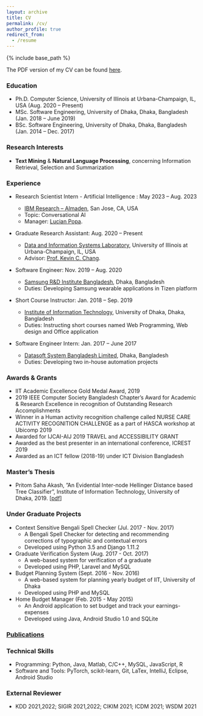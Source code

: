 ```yaml
---
layout: archive
title: CV
permalink: /cv/
author_profile: true
redirect_from:
  - /resume
---
```


{% include base_path %}

The PDF version of my CV can be found [here](http://pritomsaha.github.io/files/CV.pdf).

### Education
* Ph.D. Computer Science, University of Illinois at Urbana-Champaign,  IL, USA (Aug. 2020 – Present)
* MSc. Software Engineering, University of Dhaka, Dhaka, Bangladesh (Jan. 2018 – June 2019)
* BSc. Software Engineering, University of Dhaka, Dhaka, Bangladesh (Jan. 2014 – Dec. 2017)

### Research Interests
* **Text Mining** & **Natural Language Processing**, concerning Information Retrieval, Selection and Summarization

### Experience

* Research Scientist Intern - Artificial Intelligence : May 2023 – Aug. 2023  
  * [IBM Research – Almaden](https://research.ibm.com/labs/almaden), San Jose, CA, USA
  * Topic: Conversational AI
  * Manager: [Lucian Popa](https://research.ibm.com/people/lucian-popa). 

* Graduate Research Assistant: Aug. 2020 – Present  
  * [Data and Information Systems Laboratory](https://dais.cs.illinois.edu/), University of Illinois at Urbana-Champaign, IL, USA
  * Advisor: [Prof. Kevin C. Chang](https://cs.illinois.edu/about/people/faculty/kcchang).
* Software Engineer: Nov. 2019 – Aug. 2020
  * [Samsung R&D Institute Bangladesh](https://research.samsung.com/srbd), Dhaka, Bangladesh
  * Duties: Developing Samsung wearable applications in Tizen platform
* Short Course Instructor: Jan. 2018 – Sep. 2019
  * [Institute of Information Technology](http://www.iit.du.ac.bd/), University of Dhaka, Dhaka, Bangladesh
  * Duties: Instructing short courses named Web Programming, Web design and Office application
* Software Engineer Intern: Jan. 2017 – June 2017
  * [Datasoft System Bangladesh Limited](http://datasoft-bd.com/), Dhaka, Bangladesh
  * Duties: Developing two in-house automation projects


### Awards & Grants
* IIT Academic Excellence Gold Medal Award, 2019
* 2019 IEEE Computer Society Bangladesh Chapter’s Award for Academic & Research Excellence in recognition of Outstanding Research Accomplishments
* Winner in a Human activity recognition challenge called NURSE CARE ACTIVITY RECOGNITION CHALLENGE as a part of HASCA workshop at Ubicomp 2019
* Awarded for IJCAI-AIJ 2019 TRAVEL and ACCESSIBILITY GRANT
* Awarded as the best presenter in an international conference, ICREST 2019
* Awarded as an ICT fellow (2018-19) under ICT Division Bangladesh

### Master’s Thesis
* Pritom Saha Akash, ”An Evidential Inter-node Hellinger Distance based Tree Classifier”, Institute of Information Technology, University of Dhaka, 2019. [[pdf](https://www.researchgate.net/publication/357158890_An_Evidential_Inter-node_Hellinger_Distance_based_Tree_Classifier)]

### Under Graduate Projects
* Context Sensitive Bengali Spell Checker (Jul. 2017 - Nov. 2017)
  * A Bengali Spell Checker for detecting and recommending corrections of typographic and contextual errors
  * Developed using Python 3.5 and Django 1.11.2
* Graduate Verification System (Aug. 2017 - Oct. 2017)
  * A web-based system for verification of a graduate
  * Developed using PHP, Laravel and MySQL
* Budget Planning System (Sept. 2016 - Nov. 2016)
  * A web-based system for planning yearly budget of IIT, University of Dhaka
  * Developed using PHP and MySQL
* Home Budget Manager (Feb. 2015 - May 2015)
  * An Android application to set budget and track your earnings-expenses
  * Developed using Java, Android Studio 1.0 and SQLite


### [Publications](https://pritomsaha.github.io/publications/)
  
  
### Technical Skills
* Programming: Python, Java, Matlab, C/C++, MySQL, JavaScript, R
* Software and Tools: PyTorch, scikit-learn, Git, LaTex, IntelliJ, Eclipse, Android Studio


### External Reviewer
* KDD 2021,2022; SIGIR 2021,2022; CIKIM 2021; ICDM 2021; WSDM 2021
